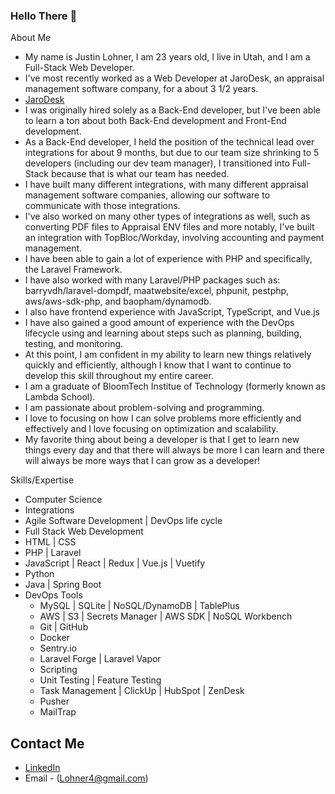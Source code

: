 ### Hello There 👋

About Me
- My name is Justin Lohner, I am 23 years old, I live in Utah, and I am a Full-Stack Web Developer.
- I've most recently worked as a Web Developer at JaroDesk, an appraisal management software company, for a about 3 1/2 years.
- [JaroDesk](https://www.linkedin.com/company/jaroplatform/)
- I was originally hired solely as a Back-End developer, but I've been able to learn a ton about both Back-End development and Front-End development.
- As a Back-End developer, I held the position of the technical lead over integrations for about 9 months, but due to our team size shrinking to 5 developers (including our dev team manager), I transitioned into Full-Stack because that is what our team has needed.
- I have built many different integrations, with many different appraisal management software companies, allowing our software to communicate with those integrations.
- I've also worked on many other types of integrations as well, such as converting PDF files to Appraisal ENV files and more notably, I've built an integration with TopBloc/Workday, involving accounting and payment management.
- I have been able to gain a lot of experience with PHP and specifically, the Laravel Framework.
- I have also worked with many Laravel/PHP packages such as: barryvdh/laravel-dompdf, maatwebsite/excel, phpunit, pestphp, aws/aws-sdk-php, and baopham/dynamodb.
- I also have frontend experience with JavaScript, TypeScript, and Vue.js
- I have also gained a good amount of experience with the DevOps lifecycle using and learning about steps such as planning, building, testing, and monitoring.
- At this point, I am confident in my ability to learn new things relatively quickly and efficiently, although I know that I want to continue to develop this skill throughout my entire career.
- I am a graduate of BloomTech Institue of Technology (formerly known as Lambda School).
- I am passionate about problem-solving and programming.
- I love to focusing on how I can solve problems more efficiently and effectively and I love focusing on optimization and scalability.
- My favorite thing about being a developer is that I get to learn new things every day and that there will always be more I can learn and there will always be more ways that I can grow as a developer!

Skills/Expertise
- Computer Science
- Integrations
- Agile Software Development | DevOps life cycle
- Full Stack Web Development
- HTML | CSS
- PHP | Laravel
- JavaScript | React | Redux | Vue.js | Vuetify
- Python
- Java | Spring Boot
- DevOps Tools
  - MySQL | SQLite | NoSQL/DynamoDB | TablePlus
  - AWS | S3 | Secrets Manager | AWS SDK | NoSQL Workbench
  - Git | GitHub
  - Docker
  - Sentry.io
  - Laravel Forge | Laravel Vapor
  - Scripting
  - Unit Testing | Feature Testing
  - Task Management | ClickUp | HubSpot | ZenDesk
  - Pusher
  - MailTrap

## Contact Me
- [LinkedIn](https://www.linkedin.com/in/justin-lohner)
- Email - (Lohner4@gmail.com)
